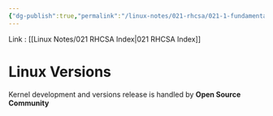 ```yaml
---
{"dg-publish":true,"permalink":"/linux-notes/021-rhcsa/021-1-fundamentals-of-computer/021-1-4-linux-versions/","noteIcon":"","created":"2023-10-07T13:47:51.335+05:30","updated":"2023-10-23T10:59:33.723+05:30"}
---
```


Link : [[Linux Notes/021 RHCSA Index\|021 RHCSA Index]]

# Linux Versions

Kernel development and versions release is handled by **Open Source Community**

<style> .container {font-family: sans-serif; text-align: center;} .button-wrapper button {z-index: 1;height: 40px; width: 100px; margin: 10px;padding: 5px;} .excalidraw .App-menu_top .buttonList { display: flex;} .excalidraw-wrapper { height: 800px; margin: 50px; position: relative;} :root[dir="ltr"] .excalidraw .layer-ui__wrapper .zen-mode-transition.App-menu_bottom--transition-left {transform: none;} </style><script src="https://cdn.jsdelivr.net/npm/react@17/umd/react.production.min.js"></script><script src="https://cdn.jsdelivr.net/npm/react-dom@17/umd/react-dom.production.min.js"></script><script type="text/javascript" src="https://cdn.jsdelivr.net/npm/@excalidraw/excalidraw@0/dist/excalidraw.production.min.js"></script><div id="Linux_versionsexcalidraw.md1"></div><script>(function(){const InitialData={"type":"excalidraw","version":2,"source":"https://github.com/zsviczian/obsidian-excalidraw-plugin/releases/tag/1.9.23","elements":[{"type":"text","version":26,"versionNonce":246544172,"isDeleted":false,"id":"UZ148YN4","fillStyle":"hachure","strokeWidth":1,"strokeStyle":"solid","roughness":1,"opacity":100,"angle":0,"x":-41,"y":-138.828125,"strokeColor":"#e03131","backgroundColor":"transparent","width":141.33985900878906,"height":25,"seed":358207660,"groupIds":[],"frameId":null,"roundness":null,"boundElements":[],"updated":1694748739218,"link":null,"locked":false,"fontSize":20,"fontFamily":1,"text":"kernel versions","rawText":"kernel versions","textAlign":"left","verticalAlign":"top","containerId":null,"originalText":"kernel versions","lineHeight":1.25,"baseline":17},{"type":"text","version":93,"versionNonce":1945555988,"isDeleted":false,"id":"pQdRCXVn","fillStyle":"hachure","strokeWidth":1,"strokeStyle":"solid","roughness":1,"opacity":100,"angle":0,"x":-14.66668701171875,"y":-104.16143798828125,"strokeColor":"#1e1e1e","backgroundColor":"transparent","width":33.95997619628906,"height":100,"seed":1859108268,"groupIds":[],"frameId":null,"roundness":null,"boundElements":[],"updated":1694748359644,"link":null,"locked":false,"fontSize":20,"fontFamily":1,"text":"2.0\n2.2\n2.4\n2.6","rawText":"2.0\n2.2\n2.4\n2.6","textAlign":"left","verticalAlign":"top","containerId":null,"originalText":"2.0\n2.2\n2.4\n2.6","lineHeight":1.25,"baseline":92},{"type":"text","version":53,"versionNonce":178202412,"isDeleted":false,"id":"2gOKrUEo","fillStyle":"hachure","strokeWidth":1,"strokeStyle":"solid","roughness":1,"opacity":100,"angle":0,"x":-12.333251953125,"y":2.505218505859375,"strokeColor":"#1e1e1e","backgroundColor":"transparent","width":30.339981079101562,"height":75,"seed":326101164,"groupIds":[],"frameId":null,"roundness":null,"boundElements":[],"updated":1694748359644,"link":null,"locked":false,"fontSize":20,"fontFamily":1,"text":"3.x\n4.x\n5.x","rawText":"3.x\n4.x\n5.x","textAlign":"left","verticalAlign":"top","containerId":null,"originalText":"3.x\n4.x\n5.x","lineHeight":1.25,"baseline":67},{"type":"text","version":58,"versionNonce":1336619412,"isDeleted":false,"id":"kKv99iP3","fillStyle":"hachure","strokeWidth":1,"strokeStyle":"solid","roughness":1,"opacity":100,"angle":0,"x":-13.6666259765625,"y":90.17184448242188,"strokeColor":"#1e1e1e","backgroundColor":"transparent","width":29.519973754882812,"height":25,"seed":2052656044,"groupIds":[],"frameId":null,"roundness":null,"boundElements":[],"updated":1694748359644,"link":null,"locked":false,"fontSize":20,"fontFamily":1,"text":"6.x","rawText":"6.x","textAlign":"left","verticalAlign":"top","containerId":null,"originalText":"6.x","lineHeight":1.25,"baseline":17},{"type":"freedraw","version":144,"versionNonce":1133662764,"isDeleted":false,"id":"lCecxTQwm8T0joi_sNeVy","fillStyle":"hachure","strokeWidth":0.5,"strokeStyle":"solid","roughness":1,"opacity":100,"angle":0,"x":37.6666259765625,"y":-96.828125,"strokeColor":"#1e1e1e","backgroundColor":"transparent","width":29.3333740234375,"height":84,"seed":780898324,"groupIds":[],"frameId":null,"roundness":null,"boundElements":[],"updated":1694748398307,"link":null,"locked":false,"points":[[-0.20511279603094223,0],[0.9231296515920566,0],[1.4871992301390855,0],[3.743684125385083,0],[4.307753703932112,0],[6.00006573010214,0.6511528547420058],[6.564135308649169,1.3023355173510174],[7.692377756272167,1.9534883720930232],[7.692377756272167,3.2558238894440406],[8.820620203895166,5.209312261537064],[10.512932230065195,9.767441860465116],[10.512932230065195,11.720930232558139],[11.641071387159252,14.325571459393167],[11.641071387159252,14.97675412200218],[11.641071387159252,15.627906976744185],[11.641071387159252,17.58139534883721],[11.641071387159252,18.883730866188227],[11.641071387159252,20.83721923828125],[11.641071387159252,22.13952494776526],[11.641071387159252,24.093013319858283],[11.641071387159252,26.69768435456032],[11.077001808612223,27.99999006404433],[11.077001808612223,29.302325581395348],[11.077001808612223,29.953478436137353],[11.077001808612223,30.604661098746366],[11.077001808612223,31.25581395348837],[11.077001808612223,32.55814947083939],[11.077001808612223,33.20930232558139],[11.077001808612223,33.8604551803234],[11.077001808612223,34.51163784293241],[11.077001808612223,35.16279069767442],[11.077001808612223,35.813943552416426],[11.077001808612223,36.465126215025435],[11.641071387159252,36.465126215025435],[12.76931383478225,37.116279069767444],[15.025695439499307,37.116279069767444],[17.282180334745306,37.116279069767444],[17.846249913292333,37.116279069767444],[20.102631518009392,37.116279069767444],[21.794943544179418,37.116279069767444],[22.35911641325539,37.116279069767444],[22.923185991802416,37.116279069767444],[24.051428439425415,37.116279069767444],[24.615498017972445,37.116279069767444],[25.179567596519473,37.116279069767444],[25.743740465595444,36.465126215025435],[26.8718796226895,35.16279069767442],[27.436052491765473,33.8604551803234],[27.436052491765473,33.20930232558139],[28.0001220703125,31.906966808230376],[27.436052491765473,31.906966808230376],[26.8718796226895,31.906966808230376],[26.8718796226895,32.55814947083939],[26.30781004414247,33.8604551803234],[25.179567596519473,36.465126215025435],[25.179567596519473,38.418614587118455],[25.179567596519473,39.72092029660247],[25.179567596519473,42.3255913313045],[25.179567596519473,44.93023255813954],[25.179567596519473,45.58138541288154],[25.179567596519473,46.23256807549055],[25.179567596519473,47.534873784974565],[25.179567596519473,48.837209302325576],[25.179567596519473,50.7906976744186],[25.179567596519473,51.44185052916061],[25.179567596519473,52.74418604651163],[25.179567596519473,53.39533890125363],[25.179567596519473,54.04652156386264],[25.179567596519473,54.69767441860465],[25.743740465595444,56.65116279069767],[25.743740465595444,57.95349830804869],[25.743740465595444,59.255804017532704],[26.8718796226895,60.55813953488372],[26.8718796226895,61.20929238962572],[26.8718796226895,61.86047505223473],[27.436052491765473,62.51162790697674],[27.436052491765473,63.81396342432776],[27.436052491765473,64.46511627906976],[27.436052491765473,65.11626913381177],[27.436052491765473,65.76745179642079],[27.436052491765473,67.06975750590479],[27.436052491765473,67.7209401685138],[26.8718796226895,69.02324587799782],[26.8718796226895,69.67442854060683],[26.8718796226895,70.32558139534883],[26.8718796226895,70.97673425009084],[26.30781004414247,71.62791691269985],[25.743740465595444,72.93022262218386],[25.179567596519473,74.23255813953489],[23.487255570349447,75.5348936568859],[22.923185991802416,76.83719936636992],[22.35911641325539,77.48838202897892],[21.794943544179418,78.13953488372093],[20.66680438708536,78.79068773846294],[19.53856193946236,80.09302325581395],[18.97449236091533,80.09302325581395],[18.410319491839363,80.09302325581395],[17.282180334745306,80.74417611055596],[16.718007465669334,80.74417611055596],[15.025695439499307,82.04651162790697],[14.461625860952278,82.04651162790697],[13.89755628240525,82.69766448264897],[13.33338341332928,82.69766448264897],[12.205244256235222,83.34884714525799],[11.077001808612223,83.34884714525799],[9.948759360989225,83.34884714525799],[8.820620203895166,84],[7.128308177725138,84],[6.00006573010214,84],[4.307753703932112,84],[3.743684125385083,84],[2.0513720992150555,84],[-0.20511279603094223,84],[-1.333251953125,84],[-1.333251953125,84\|-0.20511279603094223,0],[0.9231296515920566,0],[1.4871992301390855,0],[3.743684125385083,0],[4.307753703932112,0],[6.00006573010214,0.6511528547420058],[6.564135308649169,1.3023355173510174],[7.692377756272167,1.9534883720930232],[7.692377756272167,3.2558238894440406],[8.820620203895166,5.209312261537064],[10.512932230065195,9.767441860465116],[10.512932230065195,11.720930232558139],[11.641071387159252,14.325571459393167],[11.641071387159252,14.97675412200218],[11.641071387159252,15.627906976744185],[11.641071387159252,17.58139534883721],[11.641071387159252,18.883730866188227],[11.641071387159252,20.83721923828125],[11.641071387159252,22.13952494776526],[11.641071387159252,24.093013319858283],[11.641071387159252,26.69768435456032],[11.077001808612223,27.99999006404433],[11.077001808612223,29.302325581395348],[11.077001808612223,29.953478436137353],[11.077001808612223,30.604661098746366],[11.077001808612223,31.25581395348837],[11.077001808612223,32.55814947083939],[11.077001808612223,33.20930232558139],[11.077001808612223,33.8604551803234],[11.077001808612223,34.51163784293241],[11.077001808612223,35.16279069767442],[11.077001808612223,35.813943552416426],[11.077001808612223,36.465126215025435],[11.641071387159252,36.465126215025435],[12.76931383478225,37.116279069767444],[15.025695439499307,37.116279069767444],[17.282180334745306,37.116279069767444],[17.846249913292333,37.116279069767444],[20.102631518009392,37.116279069767444],[21.794943544179418,37.116279069767444],[22.35911641325539,37.116279069767444],[22.923185991802416,37.116279069767444],[24.051428439425415,37.116279069767444],[24.615498017972445,37.116279069767444],[25.179567596519473,37.116279069767444],[25.743740465595444,36.465126215025435],[26.8718796226895,35.16279069767442],[27.436052491765473,33.8604551803234],[27.436052491765473,33.20930232558139],[28.0001220703125,31.906966808230376],[27.436052491765473,31.906966808230376],[26.8718796226895,31.906966808230376],[26.8718796226895,32.55814947083939],[26.30781004414247,33.8604551803234],[25.179567596519473,36.465126215025435],[25.179567596519473,38.418614587118455],[25.179567596519473,39.72092029660247],[25.179567596519473,42.3255913313045],[25.179567596519473,44.93023255813954],[25.179567596519473,45.58138541288154],[25.179567596519473,46.23256807549055],[25.179567596519473,47.534873784974565],[25.179567596519473,48.837209302325576],[25.179567596519473,50.7906976744186],[25.179567596519473,51.44185052916061],[25.179567596519473,52.74418604651163],[25.179567596519473,53.39533890125363],[25.179567596519473,54.04652156386264],[25.179567596519473,54.69767441860465],[25.743740465595444,56.65116279069767],[25.743740465595444,57.95349830804869],[25.743740465595444,59.255804017532704],[26.8718796226895,60.55813953488372],[26.8718796226895,61.20929238962572],[26.8718796226895,61.86047505223473],[27.436052491765473,62.51162790697674],[27.436052491765473,63.81396342432776],[27.436052491765473,64.46511627906976],[27.436052491765473,65.11626913381177],[27.436052491765473,65.76745179642079],[27.436052491765473,67.06975750590479],[27.436052491765473,67.7209401685138],[26.8718796226895,69.02324587799782],[26.8718796226895,69.67442854060683],[26.8718796226895,70.32558139534883],[26.8718796226895,70.97673425009084],[26.30781004414247,71.62791691269985],[25.743740465595444,72.93022262218386],[25.179567596519473,74.23255813953489],[23.487255570349447,75.5348936568859],[22.923185991802416,76.83719936636992],[22.35911641325539,77.48838202897892],[21.794943544179418,78.13953488372093],[20.66680438708536,78.79068773846294],[19.53856193946236,80.09302325581395],[18.97449236091533,80.09302325581395],[18.410319491839363,80.09302325581395],[17.282180334745306,80.74417611055596],[16.718007465669334,80.74417611055596],[15.025695439499307,82.04651162790697],[14.461625860952278,82.04651162790697],[13.89755628240525,82.69766448264897],[13.33338341332928,82.69766448264897],[12.205244256235222,83.34884714525799],[11.077001808612223,83.34884714525799],[9.948759360989225,83.34884714525799],[8.820620203895166,84],[7.128308177725138,84],[6.00006573010214,84],[4.307753703932112,84],[3.743684125385083,84],[2.0513720992150555,84],[-0.20511279603094223,84],[-1.333251953125,84],[-1.333251953125,84]],"lastCommittedPoint":null,"simulatePressure":true,"pressures":[]},{"type":"freedraw","version":158,"versionNonce":620068244,"isDeleted":false,"id":"cos8sshhAum8BabEPwcXq","fillStyle":"hachure","strokeWidth":0.5,"strokeStyle":"solid","roughness":1,"opacity":100,"angle":0,"x":34.3333740234375,"y":14.505218505859375,"strokeColor":"#1e1e1e","backgroundColor":"transparent","width":24.6666259765625,"height":60.666656494140625,"seed":454407444,"groupIds":[],"frameId":null,"roundness":null,"boundElements":[],"updated":1694748407862,"link":null,"locked":false,"points":[[0,-0.6360202950088242],[1.9733300781249996,-1.333343505859375],[3.2888633897900577,-1.333343505859375],[4.604456922709941,-0.9846739202641464],[5.591121961772442,-0.287366669753502],[6.906655273437499,1.1072797519475996],[8.551117078959942,4.942517510775861],[9.208853624165057,8.080448019093481],[10.195518663227556,11.567048113006328],[10.195518663227556,13.659001785218072],[10.524447157084941,14.704978621323946],[10.853315429687498,16.448262707940465],[11.182183702290057,17.494239544046337],[12.168848741352559,18.88888596574744],[12.8266455078125,19.934862801853313],[13.155513780415058,19.934862801853313],[14.7999755859375,19.934862801853313],[16.115508897602556,19.934862801853313],[17.102173936665057,19.934862801853313],[18.41776746958494,19.23753959100276],[18.746635742187497,18.88888596574744],[19.733300781249998,17.145585918791014],[20.39109754770994,15.750955457429818],[20.39109754770994,14.35630903572872],[20.39109754770994,14.007655410473395],[20.39109754770994,13.659001785218072],[20.062169053852557,14.35630903572872],[20.062169053852557,16.09960908268514],[20.062169053852557,18.54021638015221],[20.062169053852557,20.283516427108633],[20.062169053852557,23.07279331017093],[21.048834092915058,25.862054232893325],[22.36442762583494,27.60535427984975],[23.35109266489744,30.39463116291205],[23.679960937500002,33.183892085634426],[24.008829210102554,37.019145804802605],[24.6666259765625,40.854399523970784],[24.6666259765625,44.34098365754372],[24.008829210102554,48.17623737671188],[21.048834092915058,51.31416788502952],[18.746635742187497,54.1034288077519],[14.471107313334938,56.89270569081418],[10.853315429687498,57.59002890166474],[6.577787000834941,58.63600573777062],[2.631126844584942,58.98465936302594],[1.9733300781249996,58.98465936302594],[1.315533311665058,59.33331298828125],[0.9866650390624998,59.33331298828125],[0.9866650390624998,58.98465936302594],[0.9866650390624998,58.98465936302594\|0,-0.6360202950088242],[1.9733300781249996,-1.333343505859375],[3.2888633897900577,-1.333343505859375],[4.604456922709941,-0.9846739202641464],[5.591121961772442,-0.287366669753502],[6.906655273437499,1.1072797519475996],[8.551117078959942,4.942517510775861],[9.208853624165057,8.080448019093481],[10.195518663227556,11.567048113006328],[10.195518663227556,13.659001785218072],[10.524447157084941,14.704978621323946],[10.853315429687498,16.448262707940465],[11.182183702290057,17.494239544046337],[12.168848741352559,18.88888596574744],[12.8266455078125,19.934862801853313],[13.155513780415058,19.934862801853313],[14.7999755859375,19.934862801853313],[16.115508897602556,19.934862801853313],[17.102173936665057,19.934862801853313],[18.41776746958494,19.23753959100276],[18.746635742187497,18.88888596574744],[19.733300781249998,17.145585918791014],[20.39109754770994,15.750955457429818],[20.39109754770994,14.35630903572872],[20.39109754770994,14.007655410473395],[20.39109754770994,13.659001785218072],[20.062169053852557,14.35630903572872],[20.062169053852557,16.09960908268514],[20.062169053852557,18.54021638015221],[20.062169053852557,20.283516427108633],[20.062169053852557,23.07279331017093],[21.048834092915058,25.862054232893325],[22.36442762583494,27.60535427984975],[23.35109266489744,30.39463116291205],[23.679960937500002,33.183892085634426],[24.008829210102554,37.019145804802605],[24.6666259765625,40.854399523970784],[24.6666259765625,44.34098365754372],[24.008829210102554,48.17623737671188],[21.048834092915058,51.31416788502952],[18.746635742187497,54.1034288077519],[14.471107313334938,56.89270569081418],[10.853315429687498,57.59002890166474],[6.577787000834941,58.63600573777062],[2.631126844584942,58.98465936302594],[1.9733300781249996,58.98465936302594],[1.315533311665058,59.33331298828125],[0.9866650390624998,59.33331298828125],[0.9866650390624998,58.98465936302594],[0.9866650390624998,58.98465936302594]],"lastCommittedPoint":null,"simulatePressure":true,"pressures":[]},{"type":"text","version":54,"versionNonce":259264276,"isDeleted":false,"id":"kVf9tht8","fillStyle":"hachure","strokeWidth":0.5,"strokeStyle":"solid","roughness":1,"opacity":100,"angle":0,"x":84,"y":-61.828125,"strokeColor":"#2f9e44","backgroundColor":"transparent","width":147.85986328125,"height":25,"seed":249636140,"groupIds":[],"frameId":null,"roundness":null,"boundElements":[],"updated":1694748746226,"link":null,"locked":false,"fontSize":20,"fontFamily":1,"text":"old generations","rawText":"old generations","textAlign":"left","verticalAlign":"top","containerId":null,"originalText":"old generations","lineHeight":1.25,"baseline":17},{"type":"text","version":48,"versionNonce":1217050284,"isDeleted":false,"id":"o7dVoUjC","fillStyle":"hachure","strokeWidth":0.5,"strokeStyle":"solid","roughness":1,"opacity":100,"angle":0,"x":76.333251953125,"y":29.505218505859375,"strokeColor":"#2f9e44","backgroundColor":"transparent","width":152.59986877441406,"height":25,"seed":799572652,"groupIds":[],"frameId":null,"roundness":null,"boundElements":[],"updated":1694748748466,"link":null,"locked":false,"fontSize":20,"fontFamily":1,"text":"new generations","rawText":"new generations","textAlign":"left","verticalAlign":"top","containerId":null,"originalText":"new generations","lineHeight":1.25,"baseline":17},{"type":"text","version":65,"versionNonce":200669076,"isDeleted":false,"id":"Bl3j9y1y","fillStyle":"hachure","strokeWidth":0.5,"strokeStyle":"solid","roughness":1,"opacity":100,"angle":0,"x":36.0001220703125,"y":85.83853149414062,"strokeColor":"#2f9e44","backgroundColor":"transparent","width":178.99984741210938,"height":50,"seed":869026732,"groupIds":[],"frameId":null,"roundness":null,"boundElements":[],"updated":1694748751001,"link":null,"locked":false,"fontSize":20,"fontFamily":1,"text":"Latest generation\n (but unstable)","rawText":"Latest generation\n (but unstable)","textAlign":"left","verticalAlign":"top","containerId":null,"originalText":"Latest generation\n (but unstable)","lineHeight":1.25,"baseline":42},{"type":"text","version":288,"versionNonce":620007592,"isDeleted":false,"id":"4ur2EZfM","fillStyle":"hachure","strokeWidth":0.5,"strokeStyle":"solid","roughness":1,"opacity":100,"angle":0,"x":7.87991453056253,"y":173.88824128018652,"strokeColor":"#f08c00","backgroundColor":"transparent","width":115.58967590332031,"height":86.31820046284803,"seed":756425492,"groupIds":[],"frameId":null,"roundness":null,"boundElements":[],"updated":1698039069097,"link":null,"locked":false,"fontSize":69.05456037027842,"fontFamily":1,"text":"2.0","rawText":"2.0","textAlign":"left","verticalAlign":"top","containerId":null,"originalText":"2.0","lineHeight":1.25,"baseline":61},{"type":"arrow","version":778,"versionNonce":1966129624,"isDeleted":false,"id":"9n4dmud7_JvezIhh5Emp9","fillStyle":"hachure","strokeWidth":0.5,"strokeStyle":"solid","roughness":1,"opacity":100,"angle":0,"x":13.269451605445212,"y":242.11876228285138,"strokeColor":"#1e1e1e","backgroundColor":"transparent","width":49.42049856980585,"height":88.28156212595422,"seed":338583980,"groupIds":[],"frameId":null,"roundness":{"type":2},"boundElements":[],"updated":1698039091600,"link":null,"locked":false,"startBinding":null,"endBinding":{"elementId":"jgKs43CW","focus":-0.3356183892134731,"gap":14.89853303328809},"lastCommittedPoint":null,"startArrowhead":null,"endArrowhead":"arrow","points":[[0,0],[-49.42049856980585,88.28156212595422]]},{"type":"arrow","version":900,"versionNonce":1679806424,"isDeleted":false,"id":"E2LHcHM2Ed6aD83Fb3jFj","fillStyle":"hachure","strokeWidth":0.5,"strokeStyle":"solid","roughness":1,"opacity":100,"angle":0,"x":105.16237460903879,"y":233.7810329877369,"strokeColor":"#1e1e1e","backgroundColor":"transparent","width":54.772430227187726,"height":64.89818746063273,"seed":1176038164,"groupIds":[],"frameId":null,"roundness":{"type":2},"boundElements":[],"updated":1698039076620,"link":null,"locked":false,"startBinding":null,"endBinding":{"elementId":"7FMmIyGG","focus":-0.1915117771122058,"gap":12.434722900390568},"lastCommittedPoint":null,"startArrowhead":null,"endArrowhead":"arrow","points":[[0,0],[54.772430227187726,64.89818746063273]]},{"type":"text","version":302,"versionNonce":265952472,"isDeleted":false,"id":"jgKs43CW","fillStyle":"hachure","strokeWidth":0.5,"strokeStyle":"solid","roughness":1,"opacity":100,"angle":0,"x":-107.35884880871504,"y":345.29885744209366,"strokeColor":"#1971c2","backgroundColor":"transparent","width":175.21681213378906,"height":25.070189556812878,"seed":1354822420,"groupIds":[],"frameId":null,"roundness":null,"boundElements":[{"id":"9n4dmud7_JvezIhh5Emp9","type":"arrow"}],"updated":1698039091600,"link":null,"locked":false,"fontSize":20.056151645450303,"fontFamily":1,"text":"2 is major number","rawText":"2 is major number","textAlign":"left","verticalAlign":"top","containerId":null,"originalText":"2 is major number","lineHeight":1.25,"baseline":17},{"type":"text","version":325,"versionNonce":1011356888,"isDeleted":false,"id":"7FMmIyGG","fillStyle":"hachure","strokeWidth":0.5,"strokeStyle":"solid","roughness":1,"opacity":100,"angle":0,"x":108.9451537833204,"y":311.1139433487602,"strokeColor":"#1971c2","backgroundColor":"transparent","width":186.613037109375,"height":27.750392845264635,"seed":1069080212,"groupIds":[],"frameId":null,"roundness":null,"boundElements":[{"id":"E2LHcHM2Ed6aD83Fb3jFj","type":"arrow"}],"updated":1698039076620,"link":null,"locked":false,"fontSize":22.200314276211706,"fontFamily":1,"text":"0 is minor number","rawText":"0 is minor number","textAlign":"left","verticalAlign":"top","containerId":null,"originalText":"0 is minor number","lineHeight":1.25,"baseline":19},{"type":"freedraw","version":11,"versionNonce":230416856,"isDeleted":true,"id":"1yXiQcOULdxXlO32hDbvo","fillStyle":"hachure","strokeWidth":1,"strokeStyle":"solid","roughness":1,"opacity":100,"angle":0,"x":-200.33331298828125,"y":-143.49478149414062,"strokeColor":"#1e1e1e","backgroundColor":"transparent","width":0.0001,"height":0.0001,"seed":634175508,"groupIds":[],"frameId":null,"roundness":null,"boundElements":[],"updated":1698039058075,"link":null,"locked":false,"points":[[0,0],[0.0001,0.0001]],"lastCommittedPoint":null,"simulatePressure":true,"pressures":[]}],"appState":{"theme":"dark","viewBackgroundColor":"#ffffff","currentItemStrokeColor":"#f08c00","currentItemBackgroundColor":"transparent","currentItemFillStyle":"hachure","currentItemStrokeWidth":0.5,"currentItemStrokeStyle":"solid","currentItemRoughness":1,"currentItemOpacity":100,"currentItemFontFamily":1,"currentItemFontSize":36,"currentItemTextAlign":"left","currentItemStartArrowhead":null,"currentItemEndArrowhead":"arrow","scrollX":303.9093001782277,"scrollY":27.87175290488608,"zoom":{"value":1.1500000000000001},"currentItemRoundness":"round","gridSize":null,"gridColor":{"Bold":"#C9C9C9FF","Regular":"#EDEDEDFF"},"currentStrokeOptions":null,"previousGridSize":null,"frameRendering":{"enabled":true,"clip":true,"name":true,"outline":true}},"files":{}};InitialData.scrollToContent=true;App=()=>{const e=React.useRef(null),t=React.useRef(null),[n,i]=React.useState({width:void 0,height:void 0});return React.useEffect(()=>{i({width:t.current.getBoundingClientRect().width,height:t.current.getBoundingClientRect().height});const e=()=>{i({width:t.current.getBoundingClientRect().width,height:t.current.getBoundingClientRect().height})};return window.addEventListener("resize",e),()=>window.removeEventListener("resize",e)},[t]),React.createElement(React.Fragment,null,React.createElement("div",{className:"excalidraw-wrapper",ref:t},React.createElement(ExcalidrawLib.Excalidraw,{ref:e,width:n.width,height:n.height,initialData:InitialData,viewModeEnabled:!0,zenModeEnabled:!0,gridModeEnabled:!1})))},excalidrawWrapper=document.getElementById("Linux_versionsexcalidraw.md1");ReactDOM.render(React.createElement(App),excalidrawWrapper);})();</script>
